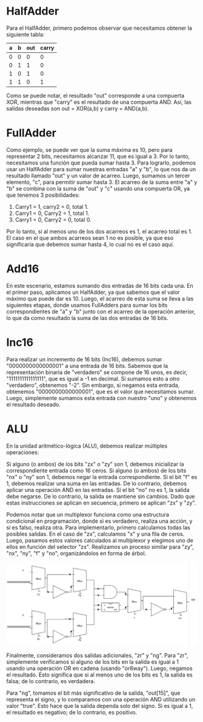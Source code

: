 # HalfAdder

Para el HalfAdder, primero podemos observar que necesitamos obtener la siguiente tabla:

| a | b | out | carry |
|---|---|-----|-------|
| 0 | 0 |  0  |   0   |
| 0 | 1 |  1  |   0   |
| 1 | 0 |  1  |   0   |
| 1 | 1 |  0  |   1   |

Como se puede notar, el resultado "out" corresponde a una compuerta XOR, mientras que "carry" es el resultado de una compuerta AND. Así, las salidas deseadas son out = XOR(a,b) y carry = AND(a,b).

# FullAdder

Como ejemplo, se puede ver que la suma máxima es 10, pero para representar 2 bits, necesitamos alcanzar 11, que es igual a 3. Por lo tanto, necesitamos una función que pueda sumar hasta 3. Para lograrlo, podemos usar un HalfAdder para sumar nuestras entradas "a" y "b", lo que nos da un resultado llamado "out" y un valor de acarreo. Luego, sumamos un tercer elemento, "c", para permitir sumar hasta 3. El acarreo de la suma entre "a" y "b" se combina con la suma de "out" y "c" usando una compuerta OR, ya que tenemos 3 posibilidades:

1. Carry1 = 1, carry2 = 0, total 1.
2. Carry1 = 0, Carry2 = 1, total 1.
3. Carry1 = 0, Carry2 = 0, total 0.

Por lo tanto, si al menos uno de los dos acarreos es 1, el acarreo total es 1. El caso en el que ambos acarreos sean 1 no es posible, ya que eso significaría que debemos sumar hasta 4, lo cual no es el caso aquí.

# Add16

En este escenario, estamos sumando dos entradas de 16 bits cada una. En el primer paso, aplicamos un HalfAdder, ya que sabemos que el valor máximo que puede dar es 10. Luego, el acarreo de esta suma se lleva a las siguientes etapas, donde usamos FullAdders para sumar los bits correspondientes de "a" y "b" junto con el acarreo de la operación anterior, lo que da como resultado la suma de las dos entradas de 16 bits.

# Inc16

Para realizar un incremento de 16 bits (Inc16), debemos sumar "0000000000000001" a una entrada de 16 bits. Sabemos que la representación binaria de "verdadero" se compone de 16 unos, es decir, "1111111111111111", que es igual a -1 en decimal. Si sumamos esto a otro "verdadero", obtenemos "-2". Sin embargo, si negamos esta entrada, obtenemos "0000000000000001", que es el valor que necesitamos sumar. Luego, simplemente sumamos esta entrada con nuestro "uno" y obtenemos el resultado deseado.

# ALU

En la unidad aritmético-lógica (ALU), debemos realizar múltiples operaciones:

Si alguno (o ambos) de los bits "zx" o "zy" son 1, debemos inicializar la correspondiente entrada como 16 ceros.
Si alguno (o ambos) de los bits "nx" o "ny" son 1, debemos negar la entrada correspondiente.
Si el bit "f" es 1, debemos realizar una suma en las entradas. De lo contrario, debemos aplicar una operación AND en las entradas.
Si el bit "no" no es 1, la salida debe negarse. De lo contrario, la salida se mantiene sin cambios.
Dado que estas instrucciones se aplican en secuencia, primero se aplican "zx" y "zy".

Podemos notar que un multiplexor funciona como una estructura condicional en programación, donde si es verdadero, realiza una acción, y si es falso, realiza otra. Para implementarlo, primero calculamos todas las posibles salidas. En el caso de "zx", calculamos "x" y una fila de ceros. Luego, pasamos estos valores calculados al multiplexor y elegimos uno de ellos en función del selector "zx". Realizamos un proceso similar para "zy", "nx", "ny", "f" y "no", organizándolos en forma de árbol.

<img src="/Images/alu.png">

Finalmente, consideramos dos salidas adicionales, "zr" y "ng". Para "zr", simplemente verificamos si alguno de los bits en la salida es igual a 1 usando una operación OR en cadena (usando "or8way"). Luego, negamos el resultado. Esto significa que si al menos uno de los bits es 1, la salida es falsa; de lo contrario, es verdadera.

Para "ng", tomamos el bit más significativo de la salida, "out[15]", que representa el signo, y lo comparamos con una operación AND utilizando un valor "true". Esto hace que la salida dependa solo del signo. Si es igual a 1, el resultado es negativo; de lo contrario, es positivo.
